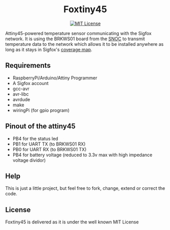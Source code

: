 <h1 align="center">Foxtiny45</h1>

<p align="center">
      <a href="https://scott-hamilton.mit-license.org/"><img alt="MIT License" src="https://img.shields.io/badge/License-MIT-525252.svg?labelColor=292929&logo=creative%20commons&style=for-the-badge" /></a>
</p>

Attiny45-powered temperature sensor communicating with the Sigfox network. It is using the BRKWS01 board from the [SNOC](https://snoc.fr/) to transmit temperature data to the network which allows it to be installed anywhere as long as it stays in Sigfox's [coverage map](https://www.sigfox.com/coverage/).

## Requirements
 - RaspberryPi/Arduino/Attiny Programmer
 - A Sigfox account
 - gcc-avr
 - avr-libc
 - avrdude
 - make
 - wiringPi (for gpio program)

## Pinout of the attiny45
 - PB4 for the status led
 - PB1 for UART TX (to BRKWS01 RX)
 - PB0 for UART RX (to BRKWS01 TX)
 - PB4 for battery voltage (reduced to 3.3v max with high impedance voltage dividor)

## Help
This is just a little project, but feel free to fork, change, extend or correct the code.

## License
Foxtiny45 is delivered as it is under the well known MIT License
